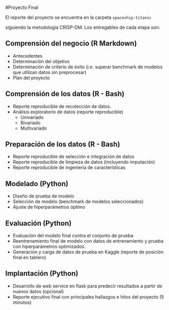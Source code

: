 #Proyecto Final 

El reporte del proyecto se encuentra en la carpeta `spaceship-titanic`

siguiendo la metodología CRISP-DM. Los entregables de cada etapa son:

## Comprensión del negocio (R Markdown)
* Antecedentes
* Determinación del objetivo
* Determinación de criterio de éxito (i.e. superar benchmark de modelos que utilizan datos sin preprocesar)
* Plan del proyecto

## Comprensión de los datos (R - Bash)
* Reporte reproducible de recolección de datos.
* Análisis exploratorio de datos (reporte reproducible)
    * Univariado
    * Bivariado
    * Multivariado

## Preparación de los datos (R - Bash)
* Reporte reproducible de selección e integración de datos
* Reporte reproducible de limpieza de datos (incluyendo imputación)
* Reporte reproducible de ingeniería de características

## Modelado (Python)
* Diseño de prueba de modelo
* Selección de modelo (benchmark de modelos seleccionados)
* Ajuste de hiperparámetros óptimo

## Evaluación (Python)
* Evaluación del modelo final contra el conjunto de prueba
* Reentrenamiento final de modelo con datos de entrenamiento y prueba con hiperparámetros optimizados.
* Generación y carga de datos de prueba en Kaggle (reporte de posición final en tablero)

## Implantación (Python)
* Desarrollo de web service en flask para predecir resultados a partir de nuevos datos (opcional)
* Reporte ejecutivo final con principales hallazgos e hitos del proyecto (5 minutos)
